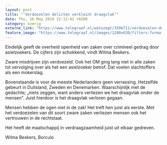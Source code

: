 ```yaml
---
layout: post
title: "’Verdoezelen delicten verkleint draagvlak’"
date: Thu, 16 May 2019 12:12:41 +0200
category: overig
externe_link: "https://www.telegraaf.nl/watuzegt/3596711/verdoezelen-delicten-verkleint-draagvlak"
feature_image: "https://www.telegraaf.nl/images/1200x630/filters:format(jpeg):quality(80)/cdn-kiosk-api.telegraaf.nl/23f8d236-77c3-11e9-8cb4-0255c322e81b.jpg"
---
```


<p class="intro">Eindelijk geeft de overheid openheid van zaken over crimineel gedrag door asielzoekers. De cijfers zijn schokkend, vindt Wilma Beskers.</p> <p>Zware misdrijven zijn verdoezeld. Ook het OM ging lang niet in alle zaken tot vervolging over als het een asielzoeker betrof. Dat voelen slachtoffers als een mokerslag.</p><p>Bovenstaande is voor de meeste Nederlanders geen verrassing. Hetzelfde gebeurt in Duitsland, Zweden en Denemarken. Waarschijnlijk met de gedachte; „niets zeggen, want anders verliezen we het draagvlak onder de mensen”. Juist hierdoor is het draagvlak verloren gegaan.</p><p>Mensen hebben de ogen niet in de zak! Het treft hen juist als eerste. Met het verdoezelen van dit soort zware zaken verliezen mensen ook het vertrouwen in de rechtstaat.</p><p>Het heeft de maatschappij in verdraagzaamheid juist uit elkaar gedreven.</p><p>Wilma Beskers, Borculo</p>
